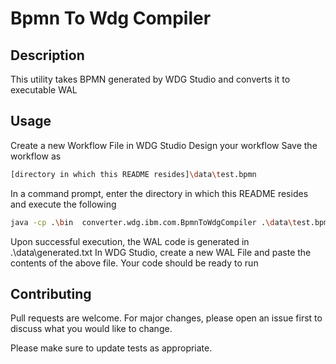 # Bpmn To Wdg Compiler

## Description

This utility takes BPMN generated by WDG Studio and converts it to executable WAL 

## Usage

Create a new Workflow File in WDG Studio 
Design your workflow
Save the workflow as 

```bash
[directory in which this README resides]\data\test.bpmn
```

In a command prompt, enter the directory in which this README resides and execute the following

```bash
java -cp .\bin  converter.wdg.ibm.com.BpmnToWdgCompiler .\data\test.bpmn 
```

Upon successful execution, the WAL code is generated in .\data\generated.txt
In WDG Studio, create a new WAL File and paste the contents of the above file.
Your code should be ready to run 

## Contributing
Pull requests are welcome. For major changes, please open an issue first to discuss what you would like to change.

Please make sure to update tests as appropriate.

